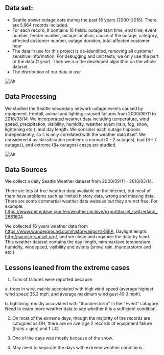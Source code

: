 ## Data set:

* Seattle power outage data during the past 16 years (2000–2016). There are 5,664 records included. 
* For each record, It contains 10 fields: outage start time, end time, event number, feeder number, outage location, cause of the outage, category, affected customer number, outage duration, total affected customer hour
* The data in use for this project is de-identified, removing all customer sensitive information. For debugging and unit tests, we only use the part of the data (1 year). Then we run the developed algorithm on the whole dataset.
* The distribution of our data in use 

![Alt](https://github.com/rkastilani/PowerOutagePredictor/blob/master/Graphs/classDistribution.png)


## Data Processing

We studied the Seattle secondary network outage events caused by equipment, treefall, animal and lighting-caused failures from 2000/09/11 to 2016/03/14. We incorporated weather data including temperature, wind speed, precipitation, visibility, humidity, weather event (rain, fog, snow, lightening etc.), and day length. We consider each outage happens independently, so it is only correlated with the weather data itself. We considered it as classification problem: a normal (0 - 2 outages), bad (3 - 7 outages), and extreme (8+ outages) cases are studied.

![Alt](https://github.com/rkastilani/PowerOutagePredictor/blob/master/Graphs/DataProcessing.png)


## Data Sources

We collect a daily Seattle Weather dataset from 2000/09/11 - 2016/03/14.

There are lots of free weather data available on the Internet, but most of them have problems such as limited history data, wrong and missing data. There are some commertial weather data websies but they are not free. For example: https://www.meteoblue.com/en/weather/archive/export/basel_switzerland_2661604

We collected 16 years weather data from https://www.wunderground.com/history/airport/KSEA, Daylight length: http://sunrise-sunset.org/, and we clean and organize the data by hand. This weather dataset contains the day length, min/max/ave temperature, humidity, windspeed, visibility and events (snow, rain, thunderstorm and etc.)


## Lessons leaned from the extreme cases

1. Tons of failures were reported because

  a. trees in wire, mainly accociated with high wind speed (average highest wind speed 35.3 mph, and average maximum wind gust 49.0 mph).

  b. lighitning, mostly accoviated with "thunderstorm" in the "Event" catagory. Need to exam more weather data to see whether it is a sufficient condition.

2. On most of the extreme days, though the majority of the records are catogried as OH, there are on average 2 records of equipment failure (trans + gen) and 1 UG. 

3. One of the days was mostly because of the snow. 

4. May need to separate the days with extreme weather conditions.
